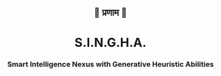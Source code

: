 <h2 align="center">🙏 प्रणाम 🙏</h2>

<div align="center">
  <h1>S.I.N.G.H.A.</h1>
  <h3>Smart Intelligence Nexus with Generative Heuristic Abilities</h3>
</div>

